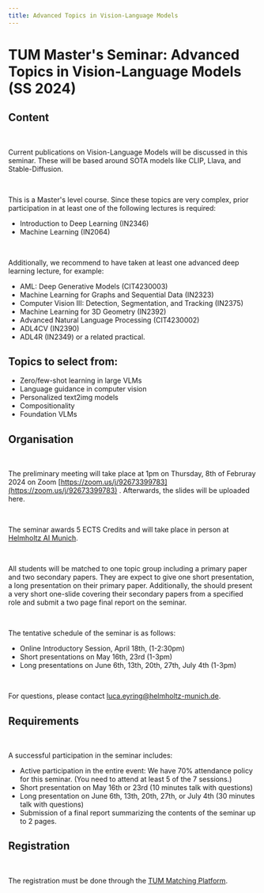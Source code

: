 ```yaml
---
title: Advanced Topics in Vision-Language Models
---
```

# TUM Master's Seminar: Advanced Topics in Vision-Language Models (SS 2024)

## Content

</br>

Current publications on Vision-Language Models will be discussed in this seminar. These will be based around SOTA models like CLIP, Llava, and Stable-Diffusion.

</br>

This is a Master's level course. Since these topics are very complex, prior participation in at least one of the following lectures is required:
- Introduction to Deep Learning (IN2346)
- Machine Learning (IN2064)

</br>

Additionally, we recommend to have taken at least one advanced deep learning lecture, for example:
- AML: Deep Generative Models (CIT4230003)
- Machine Learning for Graphs and Sequential Data (IN2323)
- Computer Vision III: Detection, Segmentation, and Tracking (IN2375)
- Machine Learning for 3D Geometry (IN2392)
- Advanced Natural Language Processing (CIT4230002)
- ADL4CV (IN2390)
- ADL4R (IN2349)
or a related practical.

## Topics to select from:
- Zero/few-shot learning in large VLMs
- Language guidance in computer vision
- Personalized text2img models
- Compositionality
- Foundation VLMs

## Organisation

</br>

The preliminary meeting will take place at 1pm on Thursday, 8th of Februray 2024 on Zoom [https://zoom.us/j/92673399783](https://zoom.us/j/92673399783) . Afterwards, the slides will be uploaded here.

</br>

The seminar awards 5 ECTS Credits and will take place in person at [Helmholtz AI Munich](https://www.google.com/maps?ll=48.220675,11.596054&z=17&t=m&hl=en&gl=GB&mapclient=embed&cid=3379363886196135068).

</br>

All students will be matched to one topic group including a primary paper and two secondary papers. They are expect to give one short presentation, a long presentation on their primary paper. Additionally, the should present a very short one-slide covering their secondary papers from a specified role and submit a two page final report on the seminar.

</br>

The tentative schedule of the seminar is as follows:
- Online Introductory Session, April 18th, (1-2:30pm)
- Short presentations on May 16th, 23rd (1-3pm)
- Long presentations on June 6th, 13th, 20th, 27th, July 4th (1-3pm)

</br>

For questions, please contact luca.eyring@helmholtz-munich.de.

## Requirements

</br>

A successful participation in the seminar includes:
- Active participation in the entire event: We have 70% attendance policy for this seminar. (You need to attend at least 5 of the 7 sessions.)
- Short presentation on May 16th or 23rd (10 minutes talk with questions)
- Long presentation on June 6th, 13th, 20th, 27th, or July 4th (30 minutes talk with questions)
- Submission of a final report summarizing the contents of the seminar up to 2 pages.

## Registration

</br>

The registration must be done through the [TUM Matching Platform](https://matching.in.tum.de/).
